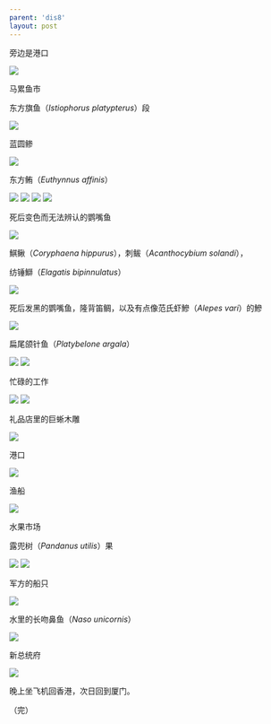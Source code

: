 ```yaml
---
parent: 'dis8'
layout: post
---
```


旁边是港口

<img class='disc' src='https://lykoseremos.github.io/gmalb-01/dis8/753.jpg'>

马累鱼市

东方旗鱼（<i>Istiophorus platypterus</i>）段

<img class='disc' src='https://lykoseremos.github.io/gmalb-01/dis8/754.jpg'>

蓝圆鲹

<img class='disc' src='https://lykoseremos.github.io/gmalb-01/dis8/755.jpg'>

东方鲔（<i>Euthynnus affinis</i>）

<img class='disc' src='https://lykoseremos.github.io/gmalb-01/dis8/756.jpg'>

<img class='disc' src='https://lykoseremos.github.io/gmalb-01/dis8/757.jpg'>

<img class='disc' src='https://lykoseremos.github.io/gmalb-01/dis8/758.jpg'>

<img class='disc' src='https://lykoseremos.github.io/gmalb-01/dis8/759.jpg'>

死后变色而无法辨认的鹦嘴鱼

<img class='disc' src='https://lykoseremos.github.io/gmalb-01/dis8/760.jpg'>

鯕鳅（<i>Coryphaena hippurus</i>），刺鲅（<i>Acanthocybium solandi</i>），

纺锤鰤（<i>Elagatis bipinnulatus</i>）

<img class='disc' src='https://lykoseremos.github.io/gmalb-01/dis8/761.jpg'>

死后发黑的鹦嘴鱼，隆背笛鲷，以及有点像范氏虾鰺（<i>Alepes vari</i>）的鰺

<img class='disc' src='https://lykoseremos.github.io/gmalb-01/dis8/762.jpg'>

扁尾颌针鱼（<i>Platybelone argala</i>）

<img class='disc' src='https://lykoseremos.github.io/gmalb-01/dis8/763.jpg'>

<img class='disc' src='https://lykoseremos.github.io/gmalb-01/dis8/764.jpg'>

忙碌的工作

<img class='disc' src='https://lykoseremos.github.io/gmalb-01/dis8/765.jpg'>

<img class='disc' src='https://lykoseremos.github.io/gmalb-01/dis8/766.jpg'>

礼品店里的巨蜥木雕

<img class='disc' src='https://lykoseremos.github.io/gmalb-01/dis8/767.jpg'>

港口

<img class='disc' src='https://lykoseremos.github.io/gmalb-01/dis8/768.jpg'>

渔船

<img class='disc' src='https://lykoseremos.github.io/gmalb-01/dis8/769.jpg'>

水果市场

露兜树（<i>Pandanus utilis</i>）果

<img class='disc' src='https://lykoseremos.github.io/gmalb-01/dis8/770.jpg'>

<img class='disc' src='https://lykoseremos.github.io/gmalb-01/dis8/771.jpg'>

军方的船只

<img class='disc' src='https://lykoseremos.github.io/gmalb-01/dis8/772.jpg'>

水里的长吻鼻鱼（<i>Naso unicornis</i>）

<img class='disc' src='https://lykoseremos.github.io/gmalb-01/dis8/773.jpg'>

新总统府

<img class='disc' src='https://lykoseremos.github.io/gmalb-01/dis8/774.jpg'>

晚上坐飞机回香港，次日回到厦门。

（完）
